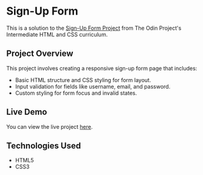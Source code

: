 # Sign-Up Form

This is a solution to the [Sign-Up Form Project](https://www.theodinproject.com/lessons/node-path-intermediate-html-and-css-sign-up-form) from The Odin Project's Intermediate HTML and CSS curriculum.

## Project Overview
This project involves creating a responsive sign-up form page that includes:
- Basic HTML structure and CSS styling for form layout.
- Input validation for fields like username, email, and password.
- Custom styling for form focus and invalid states.

## Live Demo
You can view the live project [here](https://soham-powar.github.io/Sign-up-Form/).

## Technologies Used
- HTML5
- CSS3


<!-- Responsive design is not added as of yet. -->
